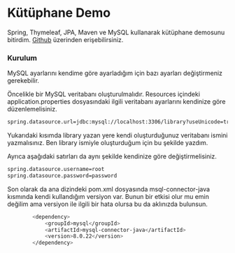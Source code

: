 # Kütüphane Demo

Spring, Thymeleaf, JPA, Maven ve MySQL kullanarak kütüphane demosunu bitirdim. [Github](https://github.com/furserr/LibraryDemo) üzerinden erişebilirsiniz.

### Kurulum

MySQL ayarlarını kendime göre ayarladığım için bazı ayarları değiştirmeniz gerekebilir.

Öncelikle bir MySQL veritabanı oluşturulmalıdır. Resources içindeki application.properties dosyasındaki ilgili veritabanı ayarlarını kendinize göre düzenlemelisiniz.

```sh
spring.datasource.url=jdbc:mysql://localhost:3306/library?useUnicode=true&useJDBCCompliantTimezoneShift=true&useLegacyDatetimeCode=false&serverTimezone=UTC
```

Yukarıdaki kısımda library yazan yere kendi oluşturduğunuz veritabanı ismini yazmalısınız. Ben library ismiyle oluşturduğum için bu şekilde yazdım.

Ayrıca aşağıdaki satırları da aynı şekilde kendinize göre değiştirmelisiniz.

```sh
spring.datasource.username=root
spring.datasource.password=password
```

Son olarak da ana dizindeki pom.xml dosyasında msql-connector-java kısmında kendi kullandığım versiyon var. Bunun bir etkisi olur mu emin değilim ama versiyon ile ilgili bir hata olursa bu da aklınızda bulunsun.

```sh
        <dependency>
		    <groupId>mysql</groupId>
		    <artifactId>mysql-connector-java</artifactId>
		    <version>8.0.22</version>
		</dependency>
```